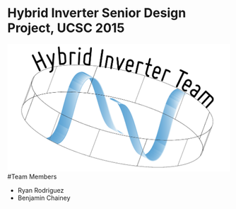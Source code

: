 # Hybrid Inverter Senior Design Project, UCSC 2015
![alt tag](https://github.com/empireryan/SolarExplorer/blob/fsmIntegration/sdpLogo.png)
#Team Members
* Ryan Rodriguez
* Benjamin Chainey
